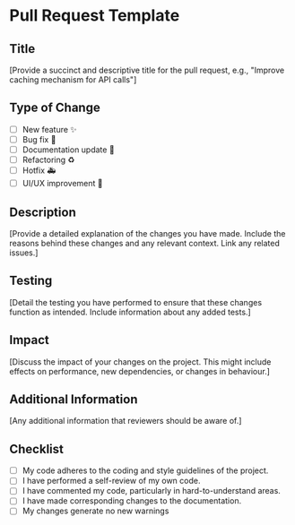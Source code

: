 # Pull Request Template

## Title
[Provide a succinct and descriptive title for the pull request, e.g., "Improve caching mechanism for API calls"]

## Type of Change
- [ ] New feature ✨
- [ ] Bug fix 🐛
- [ ] Documentation update 📝
- [ ] Refactoring ♻️
- [ ] Hotfix 🚑️
- [ ] UI/UX improvement 💄

## Description
[Provide a detailed explanation of the changes you have made. Include the reasons behind these changes and any relevant context. Link any related issues.]

## Testing
[Detail the testing you have performed to ensure that these changes function as intended. Include information about any added tests.]

## Impact
[Discuss the impact of your changes on the project. This might include effects on performance, new dependencies, or changes in behaviour.]

## Additional Information
[Any additional information that reviewers should be aware of.]

## Checklist
- [ ] My code adheres to the coding and style guidelines of the project.
- [ ] I have performed a self-review of my own code.
- [ ] I have commented my code, particularly in hard-to-understand areas.
- [ ] I have made corresponding changes to the documentation.
- [ ] My changes generate no new warnings 
